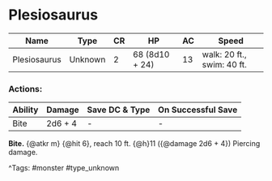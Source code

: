 # Plesiosaurus

| Name | Type | CR | HP | AC | Speed |
|------|------|----|----|----|-------|
| Plesiosaurus | Unknown | 2 | 68 (8d10 + 24) | 13 | walk: 20 ft., swim: 40 ft. |

### Actions:

| Ability | Damage | Save DC & Type | On Successful Save |
|---------|--------|----------------|--------------------|
| Bite | 2d6 + 4 | - | - |


**Bite.** {@atkr m} {@hit 6}, reach 10 ft. {@h}11 ({@damage 2d6 + 4}) Piercing damage.

^Tags: #monster #type_unknown